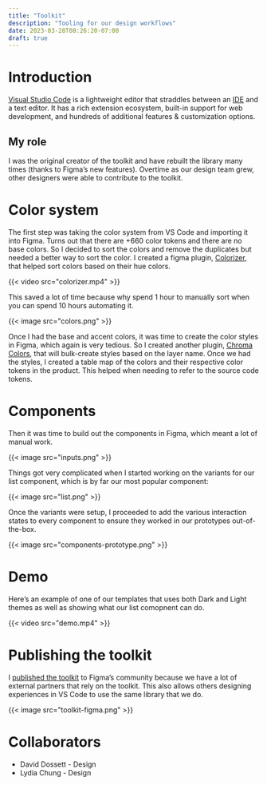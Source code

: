 ```yaml
---
title: "Toolkit"
description: "Tooling for our design workflows"
date: 2023-03-28T08:26:20-07:00
draft: true
---
```


# Introduction

[Visual Studio Code](https://code.visualstudio.com/) is a lightweight editor that straddles between an [IDE](https://en.wikipedia.org/wiki/Integrated_development_environment) and a text editor. It has a rich extension ecosystem, built-in support for web development, and hundreds of additional features & customization options.

## My role
I was the original creator of the toolkit and have rebuilt the library many times (thanks to Figma’s new features). Overtime as our design team grew, other designers were able to contribute to the toolkit.

# Color system
The first step was taking the color system from VS Code and importing it into Figma. Turns out that there are +660 color tokens and there are no base colors. So I decided to sort the colors and remove the duplicates but needed a better way to sort the color. I created a figma plugin, [Colorizer](https://www.figma.com/community/plugin/816889819624434639), that helped sort colors based on their hue colors.

{{< video src="colorizer.mp4" >}}


This saved a lot of time because why spend 1 hour to manually sort when you can spend 10 hours automating it.

{{< image src="colors.png" >}}

Once I had the base and accent colors, it was time to create the color styles in Figma, which again is very tedious. So I created another plugin, [Chroma Colors](https://www.figma.com/community/plugin/739237058450529919), that will bulk-create styles based on the layer name. Once we had the styles, I created a table map of the colors and their respective color tokens in the product. This helped when needing to refer to the source code tokens.

# Components

Then it was time to build out the components in Figma, which meant a lot of manual work.

{{< image src="inputs.png" >}}

Things got very complicated when I started working on the variants for our list component, which is by far our most popular component:

{{< image src="list.png" >}}

Once the variants were setup, I proceeded to add the various interaction states to every component to ensure they worked in our prototypes out-of-the-box.

{{< image src="components-prototype.png" >}}

# Demo

Here’s an example of one of our templates that uses both Dark and Light themes as well as showing what our list comopnent can do.

{{< video src="demo.mp4" >}}

# Publishing the toolkit
I [published the toolkit](https://www.figma.com/community/file/786632241522687494) to Figma’s community because we have a lot of external partners that rely on the toolkit. This also allows others designing experiences in VS Code to use the same library that we do.

{{< image src="toolkit-figma.png" >}}

# Collaborators
- David Dossett - Design
- Lydia Chung - Design